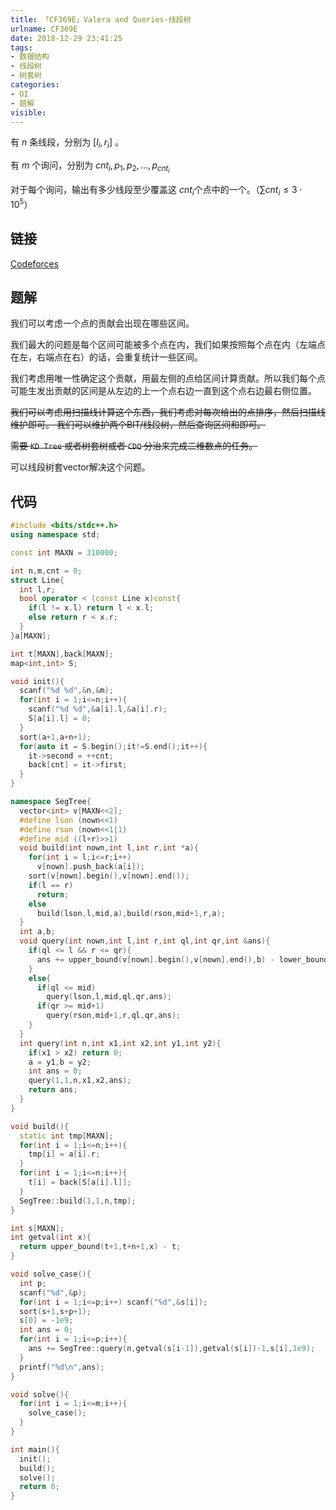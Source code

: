 ```yaml
---
title: 「CF369E」Valera and Queries-线段树
urlname: CF369E
date: 2018-12-29 23:41:25
tags:
- 数据结构
- 线段树
- 树套树
categories: 
- OI
- 题解 
visible:
---
```


有 $n$ 条线段，分别为 $[l_i,r_i]$ 。

有 $m$ 个询问，分别为 $cnt_i,p_1,p_2,...,p_{cnt_i}$

对于每个询问，输出有多少线段至少覆盖这 $cnt_i$ ​个点中的一个。（$\sum cnt_i \le 3 \cdot 10^5$）

<!-- more -->

## 链接

[Codeforces](http://codeforces.com/problemset/problem/369/E)

## 题解

我们可以考虑一个点的贡献会出现在哪些区间。

我们最大的问题是每个区间可能被多个点在内，我们如果按照每个点在内（左端点在左，右端点在右）的话，会重复统计一些区间。

我们考虑用唯一性确定这个贡献，用最左侧的点给区间计算贡献。所以我们每个点可能生发出贡献的区间是从左边的上一个点右边一直到这个点右边最右侧位置。

~~我们可以考虑用扫描线计算这个东西，我们考虑对每次给出的点排序，然后扫描线维护即可。
我们可以维护两个BIT/线段树，然后查询区间和即可。~~

~~需要 `KD Tree` 或者树套树或者 `CDQ` 分治来完成二维数点的任务。~~

可以线段树套vector解决这个问题。

## 代码


```cpp
#include <bits/stdc++.h>
using namespace std;

const int MAXN = 310000;

int n,m,cnt = 0;
struct Line{
  int l,r;
  bool operator < (const Line x)const{
    if(l != x.l) return l < x.l;
    else return r < x.r;
  }
}a[MAXN];

int t[MAXN],back[MAXN];
map<int,int> S;

void init(){
  scanf("%d %d",&n,&m);
  for(int i = 1;i<=n;i++){
    scanf("%d %d",&a[i].l,&a[i].r);
    S[a[i].l] = 0;
  }
  sort(a+1,a+n+1);
  for(auto it = S.begin();it!=S.end();it++){
    it->second = ++cnt;
    back[cnt] = it->first;
  }
}

namespace SegTree{
  vector<int> v[MAXN<<2];
  #define lson (nown<<1)
  #define rson (nown<<1|1)
  #define mid ((l+r)>>1)
  void build(int nown,int l,int r,int *a){
    for(int i = l;i<=r;i++)
      v[nown].push_back(a[i]);
    sort(v[nown].begin(),v[nown].end());
    if(l == r) 
      return;
    else
      build(lson,l,mid,a),build(rson,mid+1,r,a);
  }
  int a,b;
  void query(int nown,int l,int r,int ql,int qr,int &ans){
    if(ql <= l && r <= qr){
      ans += upper_bound(v[nown].begin(),v[nown].end(),b) - lower_bound(v[nown].begin(),v[nown].end(),a);
    }
    else{
      if(ql <= mid)
        query(lson,l,mid,ql,qr,ans);
      if(qr >= mid+1)
        query(rson,mid+1,r,ql,qr,ans);
    }
  }
  int query(int n,int x1,int x2,int y1,int y2){
    if(x1 > x2) return 0;
    a = y1,b = y2;
    int ans = 0;
    query(1,1,n,x1,x2,ans);
    return ans;
  }
}

void build(){
  static int tmp[MAXN];
  for(int i = 1;i<=n;i++){
    tmp[i] = a[i].r;
  }
  for(int i = 1;i<=n;i++){
    t[i] = back[S[a[i].l]];
  }
  SegTree::build(1,1,n,tmp);
}

int s[MAXN];
int getval(int x){
  return upper_bound(t+1,t+n+1,x) - t;
}

void solve_case(){
  int p;
  scanf("%d",&p);
  for(int i = 1;i<=p;i++) scanf("%d",&s[i]);
  sort(s+1,s+p+1);
  s[0] = -1e9;
  int ans = 0;
  for(int i = 1;i<=p;i++){
    ans += SegTree::query(n,getval(s[i-1]),getval(s[i])-1,s[i],1e9);
  }
  printf("%d\n",ans);
}

void solve(){
  for(int i = 1;i<=m;i++){
    solve_case();
  }
}

int main(){
  init();
  build();
  solve();
  return 0;
}
```

